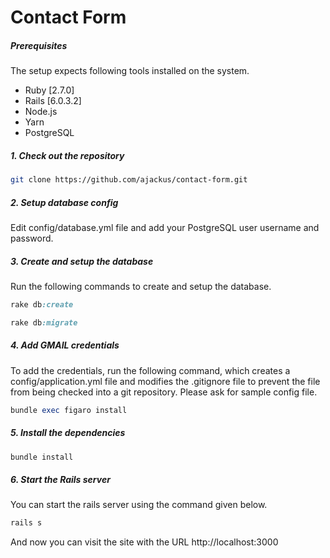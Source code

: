 # Contact Form

##### Prerequisites

The setup expects following tools installed on the system.

- Ruby [2.7.0]
- Rails [6.0.3.2]
- Node.js
- Yarn
- PostgreSQL

##### 1. Check out the repository

```bash
git clone https://github.com/ajackus/contact-form.git
```

##### 2. Setup database config

Edit config/database.yml file and add your PostgreSQL user username and password.

##### 3. Create and setup the database

Run the following commands to create and setup the database.

```ruby
rake db:create
```

```ruby
rake db:migrate
```

##### 4. Add GMAIL credentials

To add the credentials, run the following command, which creates a config/application.yml file and modifies the .gitignore file to prevent the file from being checked into a git repository. Please ask for sample config file.

```ruby
bundle exec figaro install
```

##### 5. Install the dependencies

```ruby
bundle install
```

##### 6. Start the Rails server

You can start the rails server using the command given below.

```ruby
rails s
```

And now you can visit the site with the URL http://localhost:3000